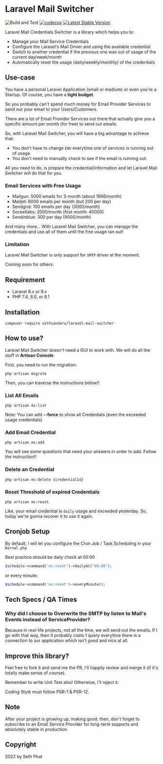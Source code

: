 # Laravel Mail Switcher
![Build and Test](https://github.com/sethsandaru/laravel-mail-switcher/actions/workflows/build.yaml/badge.svg)
[![codecov](https://codecov.io/gh/sethsandaru/laravel-mail-switcher/branch/master/graph/badge.svg?token=S1GSHCQB55)](https://codecov.io/gh/sethsandaru/laravel-mail-switcher)
[![Latest Stable Version](https://poser.pugx.org/sethsandaru/laravel-mail-switcher/v)](//packagist.org/packages/sethsandaru/laravel-mail-switcher)

Laravel Mail Credentials Switcher is a library which helps you to:

- Manage your Mail Service Credentials
- Configure the Laravel's Mail Driver and using the available credential
- Switch to another credential if the previous one was out of usage of the current day/week/month
- Automatically reset the usage (daily/weekly/monthly) of the credentials

## Use-case

You have a personal Laravel Application (small or medium) or even you're a Startup. Of course, you have a **tight budget**.

So you probably can't spend much money for Email Provider Services to send out your email to your Users/Customers.

There are a lot of Email Provider Services out there that actually give you a specific amount per month (for free) to send out emails.

So, with Laravel Mail Switcher, you will have a big advantage to achieve that.

- You don't have to change `ENV` everytime one of services is running out of usage.
- You don't need to manually check to see if the email is running out.

All you need to do, is prepare the credential/information and let Laravel Mail Switcher will do that for you.

### Email Services with Free Usage
- Mailgun: 5000 emails for 3-month (about 1666/month)
- Mailjet: 6000 emails per month (but 200 per day)
- Sendgrid: 100 emails per day (3000/month)
- Socketlabs: 2000/month (first month: 40000)
- Sendinblue: 300 per day (9000/month)

And many more... With Laravel Mail Switcher, you can manage the credentials and use all of them until the free usage ran out!

### Limitation

Laravel Mail Switcher is only support for `SMTP` driver at the moment.

Coming soon for others.

## Requirement
- Laravel 8.x or 9.x
- PHP 7.4, 8.0, or 8.1

## Installation
```
composer require sethsandaru/laravel-mail-switcher
```

## How to use?
Laravel Mail Switcher doesn't need a GUI to work with. We will do all the stuff in **Artisan Console**.

First, you need to run the migration:

```
php artisan migrate
```

Then, you can traverse the instructions below!!

### List All Emails
```
php artisan ms:list
```

Note: You can add **--force** to show all Credentials (even the exceeded usage credentials)

### Add Email Credential
```
php artisan ms:add
```

You will see some questions that need your answers in order to add. Follow the instruction!!

### Delete an Credential
```
php artisan ms:delete {credentialId}
```

### Reset Threshold of expired Credentials
```
php artisan ms:reset
```

Like, your email credential is `daily` usage and exceeded yesterday. So, today we're gonna recover it to use it again.

## Cronjob Setup
By default, I will let you configure the Cron Job / Task Scheduling in your `Kernal.php`

Best practice should be daily check at 00:00

```php
$schedule->command('ms:reset')->dailyAt("00:00");
```

or every minute:

```php
$schedule->command('ms:reset')->everyMinute();
```

## Tech Specs / QA Times

### Why did I choose to Overwrite the SMTP by listen to Mail's Events instead of ServiceProvider?
Because in real-life projects, not all the time, we will send out the emails. If I go with that way, then it probably costs 1 query everytime 
there is a connection to our application which isn't good and nice at all.


## Improve this library?

Feel free to fork it and send me the PR, I'll happily review and merge it (if it's totally make sense of course).

Remember to write Unit Test also! Otherwise, I'll reject it.

Coding Style must follow PSR-1 & PSR-12.

## Note
After your project is growing up, making good, then, don't forget to subscribe to an Email Service Provider for long-term supports and absolutely stable in production.

## Copyright
2022 by Seth Phat
